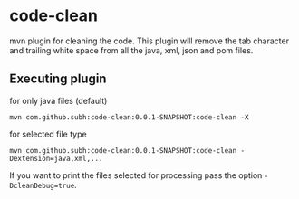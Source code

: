 # code-clean
mvn plugin for cleaning the code. This plugin will remove the tab
character and trailing white space from all the java, xml, json and
pom files.

## Executing plugin

for only java files (default)
```
mvn com.github.subh:code-clean:0.0.1-SNAPSHOT:code-clean -X
```

for selected file type

```
mvn com.github.subh:code-clean:0.0.1-SNAPSHOT:code-clean -Dextension=java,xml,...
```

If you want to print the files selected for processing pass the
option `-DcleanDebug=true`.
